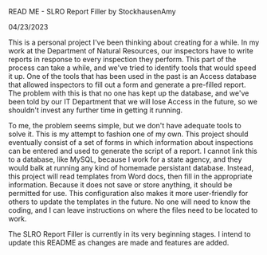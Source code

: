 READ ME - SLRO Report Filler
by StockhausenAmy

04/23/2023

This is a personal project I've been thinking about creating for a while. In my work at the Department of Natural Resources, our inspectors have to write
reports in response to every inspection they perform. This part of the process can take a while, and we've tried to identify tools that would speed it up.
One of the tools that has been used in the past is an Access database that allowed inspectors to fill out a form and generate a pre-filled report. The
problem with this is that no one has kept up the database, and we've been told by our IT Department that we will lose Access in the future, so we shouldn't
invest any further time in getting it running.

To me, the problem seems simple, but we don't have adequate tools to solve it. This is my attempt to fashion one of my own. This project should eventually
consist of a set of forms in which information about inspections can be entered and used to generate the script of a report. I cannot link this to a
database, like MySQL, because I work for a state agency, and they would balk at running any kind of homemade persistant database. Instead, this project
will read templates from Word docs, then fill in the appropriate information. Because it does not save or store anything, it should be permitted for use.
This configuration also makes it more user-friendly for others to update the templates in the future. No one will need to know the coding, and I can leave
instructions on where the files need to be located to work.

The SLRO Report Filler is currently in its very beginning stages. I intend to update this README as changes are made and features are added.

